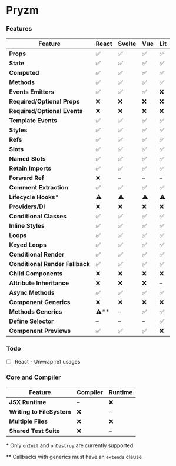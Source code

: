 # Pryzm

### Features

| Feature                         | React  | Svelte | Vue | Lit |
| ------------------------------- | ------ | ------ | --- | --- |
| **Props**                       | ✅     | ✅     | ✅  | ✅  |
| **State**                       | ✅     | ✅     | ✅  | ✅  |
| **Computed**                    | ✅     | ✅     | ✅  | ✅  |
| **Methods**                     | ✅     | ✅     | ✅  | ✅  |
| **Events Emitters**             | ✅     | ✅     | ✅  | ❌  |
| **Required/Optional Props**     | ❌     | ❌     | ❌  | ❌  |
| **Required/Optional Events**    | ❌     | ❌     | ❌  | ❌  |
| **Template Events**             | ✅     | ✅     | ✅  | ✅  |
| **Styles**                      | ✅     | ✅     | ✅  | ✅  |
| **Refs**                        | ✅     | ✅     | ✅  | ✅  |
| **Slots**                       | ✅     | ✅     | ✅  | ✅  |
| **Named Slots**                 | ✅     | ✅     | ✅  | ✅  |
| **Retain Imports**              | ✅     | ✅     | ✅  | ✅  |
| **Forward Ref**                 | ❌     | –      | –   | –   |
| **Comment Extraction**          | ✅     | ✅     | ✅  | ✅  |
| **Lifecycle Hooks**\*           | ⚠️     | ⚠️     | ⚠️  | ⚠️  |
| **Providers/DI**                | ❌     | ❌     | ❌  | ❌  |
| **Conditional Classes**         | ✅     | ✅     | ✅  | ✅  |
| **Inline Styles**               | ✅     | ✅     | ✅  | ✅  |
| **Loops**                       | ✅     | ✅     | ✅  | ✅  |
| **Keyed Loops**                 | ✅     | ✅     | ✅  | ✅  |
| **Conditional Render**          | ✅     | ✅     | ✅  | ✅  |
| **Conditional Render Fallback** | ✅     | ✅     | ✅  | ✅  |
| **Child Components**            | ❌     | ❌     | ❌  | ❌  |
| **Attribute Inheritance**       | ❌     | ❌     | ❌  | –   |
| **Async Methods**               | ✅     | ✅     | ✅  | ✅  |
| **Component Generics**          | ❌     | ❌     | ❌  | ❌  |
| **Methods Generics**            | ⚠️\*\* | –      | ✅  | ✅  |
| **Define Selector**             | –      | –      | –   | ✅  |
| **Component Previews**          | ✅     | ✅     | ✅  | ❌  |

### Todo

- [ ] React - Unwrap ref usages

### Core and Compiler

| Feature                   | Compiler | Runtime |
| ------------------------- | -------- | ------- |
| **JSX Runtime**           | –        | ❌      |
| **Writing to FileSystem** | ❌       | –       |
| **Multiple Files**        | ❌       | ❌      |
| **Shared Test Suite**     | ❌       | –       |

\* Only `onInit` and `onDestroy` are currently supported

\*\* Callbacks with generics must have an `extends` clause
